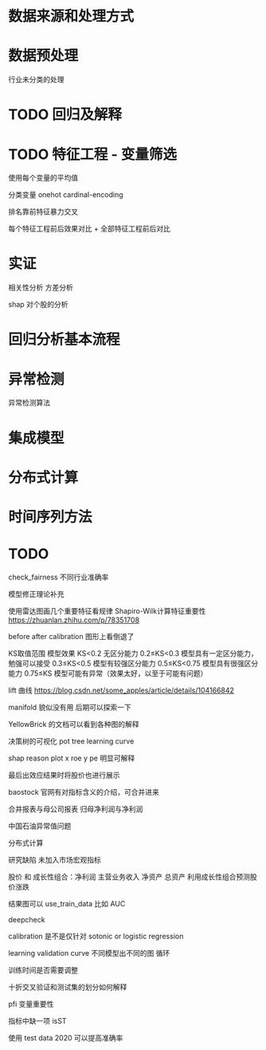 # 数据来源和处理方式

# 数据预处理

行业未分类的处理


# TODO 回归及解释

# TODO 特征工程 - 变量筛选

使用每个变量的平均值

分类变量 onehot cardinal-encoding

排名靠前特征暴力交叉

每个特征工程前后效果对比 + 全部特征工程前后对比

# 实证

相关性分析 方差分析

shap 对个股的分析

# 回归分析基本流程

# 异常检测

异常检测算法

# 集成模型

# 分布式计算

# 时间序列方法

# TODO

check_fairness 不同行业准确率

模型修正理论补充

使用雷达图画几个重要特征看规律 Shapiro-Wilk计算特征重要性 https://zhuanlan.zhihu.com/p/78351708

before after calibration 图形上看倒退了


KS取值范围	模型效果
KS<0.2	无区分能力
0.2≤KS<0.3	模型具有一定区分能力，勉强可以接受
0.3≤KS<0.5	模型有较强区分能力
0.5≤KS<0.75	模型具有很强区分能力
0.75≤KS	模型可能有异常（效果太好，以至于可能有问题）

lift 曲线 https://blog.csdn.net/some_apples/article/details/104166842

manifold 貌似没有用 后期可以探索一下

YellowBrick 的文档可以看到各种图的解释

决策树的可视化 pot tree learning curve

shap reason plot  x roe y pe 明显可解释

最后出效应结果时将股价也进行展示

baostock 官网有对指标含义的介绍，可合并进来

合并报表与母公司报表 归母净利润与净利润

中国石油异常值问题

分布式计算

研究缺陷 未加入市场宏观指标

股价 和 成长性组合：净利润 主营业务收入 净资产 总资产 利用成长性组合预测股价涨跌

结果图可以 use_train_data 比如 AUC

deepcheck

calibration 是不是仅针对 sotonic or logistic regression

learning validation curve 不同模型出不同的图 循环

训练时间是否需要调整

十折交叉验证和测试集的划分如何解释

pfi 变量重要性

指标中缺一项 isST

使用 test data 2020 可以提高准确率
